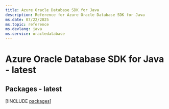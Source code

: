```yaml
---
title: Azure Oracle Database SDK for Java
description: Reference for Azure Oracle Database SDK for Java
ms.date: 07/22/2025
ms.topic: reference
ms.devlang: java
ms.service: oracledatabase
---
```

# Azure Oracle Database SDK for Java - latest
## Packages - latest
[!INCLUDE [packages](oracle-database-index.md)]